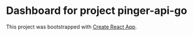 # Dashboard for project pinger-api-go

This project was bootstrapped with [Create React App](https://github.com/facebook/create-react-app).
